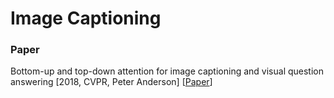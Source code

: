 # Image Captioning

### Paper

Bottom-up and top-down attention for image captioning and visual question answering \[2018, CVPR, Peter Anderson\] \[[Paper](http://openaccess.thecvf.com/content_cvpr_2018/papers/Anderson_Bottom-Up_and_Top-Down_CVPR_2018_paper.pdf)\]
